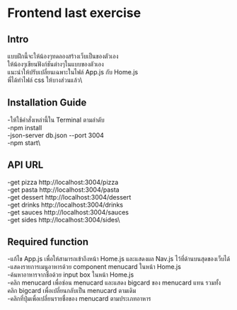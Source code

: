 # Frontend last exercise

## Intro

แบบฝึกนี้จะให้น้องๆทดลองสร้างเว็บเป็นของตัวเอง\
ให้น้องๆเขียนฟังก์ชันต่างๆในแบบของตัวเอง\
แนะนำให้ปรับเปลี่ยนเฉพาะในไฟล์ App.js กับ Home.js\
พี่ได้ทำไฟล์ css ให้บางส่วนแล้ว\

## Installation Guide

-ให้ใช้คำสั่งเหล่านี้ใน Terminal ตามลำดับ\
-npm install\
-json-server db.json --port 3004\
-npm start\

## API URL

-get pizza http://localhost:3004/pizza\
-get pasta http://localhost:3004/pasta\
-get dessert http://localhost:3004/dessert\
-get drinks http://localhost:3004/drinks\
-get sauces http://localhost:3004/sauces\
-get sides http://localhost:3004/sides\

## Required function

-แก้ไข App.js เพื่อให้สามารถเข้าถึงหน้า Home.js และแสดงผล Nav.js ไว้ที่ด้านบนสุดของเว็บได้\
-แสดงรายการเมนูอาหารด้วย component menucard ในหน้า Home.js\
-ค้นหาอาหารจากชื่อด้วย input box ในหน้า Home.js\
-คลิก menucard เพื่อซ่อน menucard และแสดง bigcard ของ menucard แทน รวมทั้งคลิก bigcard เพื่อเปลี่ยนกลับเป็น menucard ตามเดิม\
-คลิกที่ปุ่มเพื่อเปลี่ยนรายชื่อของ menucard ตามประเภทอาหาร
